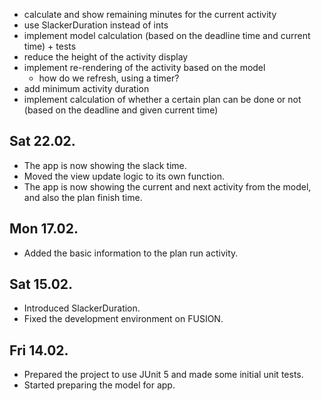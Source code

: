 - calculate and show remaining minutes for the current activity
- use SlackerDuration instead of ints
- implement model calculation (based on the deadline time and current time) + tests
- reduce the height of the activity display 
- implement re-rendering of the activity based on the model
    - how do we refresh, using a timer?
- add minimum activity duration
- implement calculation of whether a certain plan can be done or not (based on the deadline and given current time)

## Sat 22.02.
- The app is now showing the slack time.
- Moved the view update logic to its own function.
- The app is now showing the current and next activity from the model, and also the plan finish time.

## Mon 17.02.
- Added the basic information to the plan run activity.

## Sat 15.02.
- Introduced SlackerDuration.
- Fixed the development environment on FUSION.

## Fri 14.02.
- Prepared the project to use JUnit 5 and made some initial unit tests.
- Started preparing the model for app.